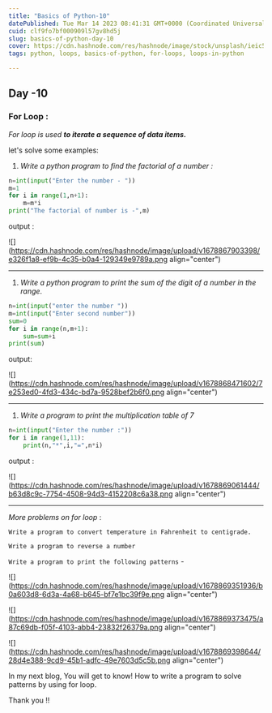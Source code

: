 ```yaml
---
title: "Basics of Python-10"
datePublished: Tue Mar 14 2023 08:41:31 GMT+0000 (Coordinated Universal Time)
cuid: clf9fo7bf000909l57gv8hd5j
slug: basics-of-python-day-10
cover: https://cdn.hashnode.com/res/hashnode/image/stock/unsplash/ieic5Tq8YMk/upload/36c64037b0fd0960e2c6cf3c8f2a0b2f.jpeg
tags: python, loops, basics-of-python, for-loops, loops-in-python

---
```


## Day -10

### For Loop :

*For loop is used* ***to iterate a sequence of data items.***

let's solve some examples:

1. *Write a python program to find the factorial of a number :*
    

```python
n=int(input("Enter the number - "))
m=1
for i in range(1,n+1):
    m=m*i 
print("The factorial of number is -",m)
```

output :

![](https://cdn.hashnode.com/res/hashnode/image/upload/v1678867903398/e326f1a8-ef9b-4c35-b0a4-129349e9789a.png align="center")

---

1. *Write a python program to print the sum of the digit of a number in the range*.
    

```python
n=int(input("enter the number "))
m=int(input("Enter second number"))
sum=0
for i in range(n,m+1):
    sum=sum+i 
print(sum)
```

output:

![](https://cdn.hashnode.com/res/hashnode/image/upload/v1678868471602/7e253ed0-4fd3-434c-bd7a-9528bef2b6f0.png align="center")

---

1. *Write a program to print the multiplication table of 7*
    

```python
n=int(input("Enter the number :"))
for i in range(1,11):
    print(n,"*",i,"=",n*i)
```

output :

![](https://cdn.hashnode.com/res/hashnode/image/upload/v1678869061444/b63d8c9c-7754-4508-94d3-4152208c6a38.png align="center")

---

*More problems on for loop* :

`Write a program to convert temperature in Fahrenheit to centigrade.`

`Write a program to reverse a number`

`Write a program to print the following patterns` -

![](https://cdn.hashnode.com/res/hashnode/image/upload/v1678869351936/b0a603d8-6d3a-4a68-b645-bf7e1bc39f9e.png align="center")

![](https://cdn.hashnode.com/res/hashnode/image/upload/v1678869373475/a87c69db-f05f-4103-abb4-23832f26379a.png align="center")

![](https://cdn.hashnode.com/res/hashnode/image/upload/v1678869398644/28d4e388-9cd9-45b1-adfc-49e7603d5c5b.png align="center")

In my next blog, You will get to know! How to write a program to solve patterns by using for loop.

Thank you !!